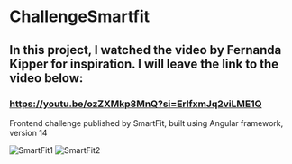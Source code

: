 # ChallengeSmartfit

## In this project, I watched the video by Fernanda Kipper for inspiration. I will leave the link to the video below:
### https://youtu.be/ozZXMkp8MnQ?si=ErlfxmJq2viLME1Q

Frontend challenge published by SmartFit, built using Angular framework, version 14

![SmartFit1](https://github.com/user-attachments/assets/7e1170ba-bcd2-4b57-ac18-1ac8495df9a9)
![SmartFit2](https://github.com/user-attachments/assets/602e12e5-c251-4ae8-aa57-801ba8cb05e6)
